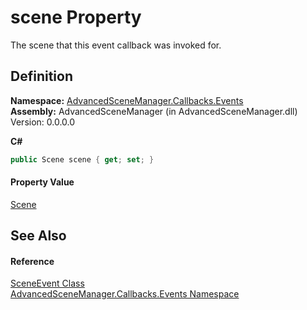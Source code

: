 # scene Property


The scene that this event callback was invoked for.



## Definition
**Namespace:** <a href="N_AdvancedSceneManager_Callbacks_Events.md">AdvancedSceneManager.Callbacks.Events</a>  
**Assembly:** AdvancedSceneManager (in AdvancedSceneManager.dll) Version: 0.0.0.0

**C#**
``` C#
public Scene scene { get; set; }
```



#### Property Value
<a href="T_AdvancedSceneManager_Models_Scene.md">Scene</a>

## See Also


#### Reference
<a href="T_AdvancedSceneManager_Callbacks_Events_SceneEvent.md">SceneEvent Class</a>  
<a href="N_AdvancedSceneManager_Callbacks_Events.md">AdvancedSceneManager.Callbacks.Events Namespace</a>  
